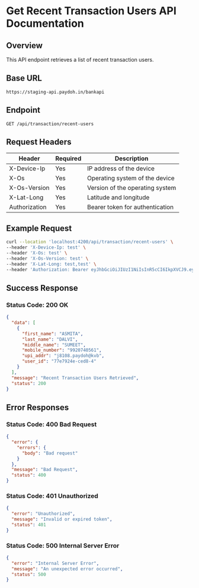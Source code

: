 # Get Recent Transaction Users API Documentation

## Overview

This API endpoint retrieves a list of recent transaction users.

## Base URL

```
https://staging-api.paydoh.in/bankapi
```

## Endpoint

```
GET /api/transaction/recent-users
```

## Request Headers

| Header        | Required | Description                     |
| ------------- | -------- | ------------------------------- |
| X-Device-Ip   | Yes      | IP address of the device        |
| X-Os          | Yes      | Operating system of the device  |
| X-Os-Version  | Yes      | Version of the operating system |
| X-Lat-Long    | Yes      | Latitude and longitude          |
| Authorization | Yes      | Bearer token for authentication |

## Example Request

```bash
curl --location 'localhost:4200/api/transaction/recent-users' \
--header 'X-Device-Ip: test' \
--header 'X-Os: test' \
--header 'X-Os-Version: test' \
--header 'X-Lat-Long: test,test' \
--header 'Authorization: Bearer eyJhbGciOiJIUzI1NiIsInR5cCI6IkpXVCJ9.eyJ1c2VyX2lkIjoiOTVmMWY1NmQtYTJkMS00fHAzSENDbyt3e0o3czddRTE7bExXRX1afm8hdlpCPVx1MDAyNnMiLCJpc3MiOiJwYXlkb2gtYmFuayIsImV4cCI6MTc0MDc3NDEwM30.i_eoe5XlxwCHKJGt2B-OGvqMUjjpfpxaVJAkBZif0l4'
```

## Success Response

### Status Code: 200 OK

```json
{
  "data": [
    {
      "first_name": "ASMITA",
      "last_name": "DALVI",
      "middle_name": "SUMEET",
      "mobile_number": "9920740561",
      "upi_addr": "j8108.paydoh@kvb",
      "user_id": "77e7924e-ced8-4"
    }
  ],
  "message": "Recent Transaction Users Retrieved",
  "status": 200
}
```

## Error Responses

### Status Code: 400 Bad Request

```json
{
  "error": {
    "errors": {
      "body": "Bad request"
    }
  },
  "message": "Bad Request",
  "status": 400
}
```

### Status Code: 401 Unauthorized

```json
{
  "error": "Unauthorized",
  "message": "Invalid or expired token",
  "status": 401
}
```

### Status Code: 500 Internal Server Error

```json
{
  "error": "Internal Server Error",
  "message": "An unexpected error occurred",
  "status": 500
}
```
